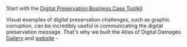 Start with the [Digital Preservation Business Case Toolkit](http://wiki.dpconline.org/index.php?title=Digital_Preservation_Business_Case_Toolkit)

Visual examples of digital preservation challenges, such as graphic corruption, can be incredibly useful in communicating the digital preservation message. That's why we built the Atlas of Digital Damages [Gallery](http://www.flickr.com/groups/2121762@N23/) and [website](http://www.atlasofdigitaldamages.info) -  
